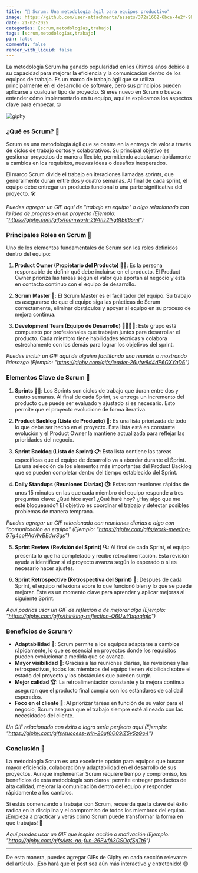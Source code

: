 ```yaml
---
title: "🚀 Scrum: Una metodología ágil para equipos productivo"
image: https://github.com/user-attachments/assets/372a1662-6bce-4e2f-9bca-b5c4c81e2bd1
date: 21-02-2025
categories: [scrum,metodologías,trabajo]
tags: [scrum,metodologías,trabajo]
pin: false
comments: false
render_with_liquid: false
---
```



La metodología Scrum ha ganado popularidad en los últimos años debido a su capacidad para mejorar la eficiencia y la comunicación dentro de los equipos de trabajo. Es un marco de trabajo ágil que se utiliza principalmente en el desarrollo de software, pero sus principios pueden aplicarse a cualquier tipo de proyecto. Si eres nuevo en Scrum o buscas entender cómo implementarlo en tu equipo, aquí te explicamos los aspectos clave para empezar. 🤓

![giphy](https://media4.giphy.com/media/v1.Y2lkPTc5MGI3NjExaDkxbmpqa2NjMDhyZXJydm9xcmdjN3RvZmw1MXl4dHhwcW56ZHU3aCZlcD12MV9pbnRlcm5hbF9naWZfYnlfaWQmY3Q9Zw/1hXY6iNdTFpTW4je85/giphy.gif)

### ¿Qué es Scrum? 🤔

Scrum es una metodología ágil que se centra en la entrega de valor a través de ciclos de trabajo cortos y colaborativos. Su principal objetivo es gestionar proyectos de manera flexible, permitiendo adaptarse rápidamente a cambios en los requisitos, nuevas ideas o desafíos inesperados.

El marco Scrum divide el trabajo en iteraciones llamadas *sprints*, que generalmente duran entre dos y cuatro semanas. Al final de cada sprint, el equipo debe entregar un producto funcional o una parte significativa del proyecto. 🛠️

*Puedes agregar un GIF aquí de "trabajo en equipo" o algo relacionado con la idea de progreso en un proyecto (Ejemplo: "https://giphy.com/gifs/teamwork-26Ahz2Ikg8tE66smI")*

### Principales Roles en Scrum 👥

Uno de los elementos fundamentales de Scrum son los roles definidos dentro del equipo:

1. **Product Owner (Propietario del Producto) 👨‍💻**: Es la persona responsable de definir qué debe incluirse en el producto. El Product Owner prioriza las tareas según el valor que aportan al negocio y está en contacto continuo con el equipo de desarrollo.

2. **Scrum Master 🤖**: El Scrum Master es el facilitador del equipo. Su trabajo es asegurarse de que el equipo siga las prácticas de Scrum correctamente, eliminar obstáculos y apoyar al equipo en su proceso de mejora continua.

3. **Development Team (Equipo de Desarrollo) 👩‍💻👨‍💻**: Este grupo está compuesto por profesionales que trabajan juntos para desarrollar el producto. Cada miembro tiene habilidades técnicas y colabora estrechamente con los demás para lograr los objetivos del sprint.

*Puedes incluir un GIF aquí de alguien facilitando una reunión o mostrando liderazgo (Ejemplo: "https://giphy.com/gifs/leader-26ufw8d4dP6GXYqD6")*

### Elementos Clave de Scrum 🔑

1. **Sprints 🏃‍♂️**: Los Sprints son ciclos de trabajo que duran entre dos y cuatro semanas. Al final de cada Sprint, se entrega un incremento del producto que puede ser evaluado y ajustado si es necesario. Esto permite que el proyecto evolucione de forma iterativa.

2. **Product Backlog (Lista de Producto) 📝**: Es una lista priorizada de todo lo que debe ser hecho en el proyecto. Esta lista está en constante evolución y el Product Owner la mantiene actualizada para reflejar las prioridades del negocio.

3. **Sprint Backlog (Lista de Sprint) 📋**: Esta lista contiene las tareas específicas que el equipo de desarrollo va a abordar durante el Sprint. Es una selección de los elementos más importantes del Product Backlog que se pueden completar dentro del tiempo establecido del Sprint.

4. **Daily Standups (Reuniones Diarias) ⏱️**: Estas son reuniones rápidas de unos 15 minutos en las que cada miembro del equipo responde a tres preguntas clave: ¿Qué hice ayer? ¿Qué haré hoy? ¿Hay algo que me esté bloqueando? El objetivo es coordinar el trabajo y detectar posibles problemas de manera temprana.

*Puedes agregar un GIF relacionado con reuniones diarias o algo con "comunicación en equipo" (Ejemplo: "https://giphy.com/gifs/work-meeting-5Tg4coPAaWvBEdwSgs")*

5. **Sprint Review (Revisión del Sprint) 🔍**: Al final de cada Sprint, el equipo presenta lo que ha completado y recibe retroalimentación. Esta revisión ayuda a identificar si el proyecto avanza según lo esperado o si es necesario hacer ajustes.

6. **Sprint Retrospective (Retrospectiva del Sprint) 🧐**: Después de cada Sprint, el equipo reflexiona sobre lo que funcionó bien y lo que se puede mejorar. Este es un momento clave para aprender y aplicar mejoras al siguiente Sprint.

*Aquí podrías usar un GIF de reflexión o de mejorar algo (Ejemplo: "https://giphy.com/gifs/thinking-reflection-Q6UwYbqaqIqIc")*

### Beneficios de Scrum 💡

- **Adaptabilidad 🔄**: Scrum permite a los equipos adaptarse a cambios rápidamente, lo que es esencial en proyectos donde los requisitos pueden evolucionar a medida que se avanza.
- **Mayor visibilidad 👀**: Gracias a las reuniones diarias, las revisiones y las retrospectivas, todos los miembros del equipo tienen visibilidad sobre el estado del proyecto y los obstáculos que pueden surgir.
- **Mejor calidad 🏆**: La retroalimentación constante y la mejora continua aseguran que el producto final cumpla con los estándares de calidad esperados.
- **Foco en el cliente 💬**: Al priorizar tareas en función de su valor para el negocio, Scrum asegura que el trabajo siempre esté alineado con las necesidades del cliente.

*Un GIF relacionado con éxito o logro sería perfecto aquí (Ejemplo: "https://giphy.com/gifs/success-win-26uf6O09lZ5v5zGo4")*

### Conclusión 🎯

La metodología Scrum es una excelente opción para equipos que buscan mayor eficiencia, colaboración y adaptabilidad en el desarrollo de sus proyectos. Aunque implementar Scrum requiere tiempo y compromiso, los beneficios de esta metodología son claros: permite entregar productos de alta calidad, mejorar la comunicación dentro del equipo y responder rápidamente a los cambios.

Si estás comenzando a trabajar con Scrum, recuerda que la clave del éxito radica en la disciplina y el compromiso de todos los miembros del equipo. ¡Empieza a practicar y verás cómo Scrum puede transformar la forma en que trabajas! 🚀

*Aquí puedes usar un GIF que inspire acción o motivación (Ejemplo: "https://giphy.com/gifs/lets-go-fun-26FwfA3GSOofSgTt6")*

---

De esta manera, puedes agregar GIFs de Giphy en cada sección relevante del artículo. ¡Eso hará que el post sea aún más interactivo y entretenido! 😊
